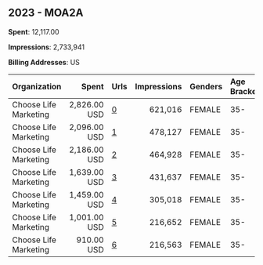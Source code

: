 ## 2023 - MOA2A 
**Spent**: 12,117.00

**Impressions**: 2,733,941

**Billing Addresses**: US

|Organization|Spent|Urls|Impressions|Genders|Age Brackets|Country Codes|
|:---|---:|:---|---:|:---|:---|:---|
|Choose Life Marketing|2,826.00 USD|[0](https://www.snap.com/political-ads/asset/4c088f8841a0c6bc88143ffe63c6f3e7894c72d9472f44ac55b1ac32d57eddfa?mediaType=jpeg)|621,016|FEMALE|35-|united states|
|Choose Life Marketing|2,096.00 USD|[1](https://www.snap.com/political-ads/asset/31bb6b89aa663d9df51c6a29b47eded93f3cb4c2c77d0333cbaf7e5566b4e736?mediaType=jpeg)|478,127|FEMALE|35-|united states|
|Choose Life Marketing|2,186.00 USD|[2](https://www.snap.com/political-ads/asset/46f0e03aeb8480fc1be92c1e5c162194298b4c779eff9eb972f7f8193047c04b?mediaType=jpeg)|464,928|FEMALE|35-|united states|
|Choose Life Marketing|1,639.00 USD|[3](https://www.snap.com/political-ads/asset/db6f5f2768b8c7443ec87b4e67f6e4ecdd2585518f60521bae5d6e1aca061a92?mediaType=jpeg)|431,637|FEMALE|35-|united states|
|Choose Life Marketing|1,459.00 USD|[4](https://www.snap.com/political-ads/asset/3f61864d694d493fcc2ec7be1c8cd9da2fec34c829918fb28a0bdcddfa06549d?mediaType=jpeg)|305,018|FEMALE|35-|united states|
|Choose Life Marketing|1,001.00 USD|[5](https://www.snap.com/political-ads/asset/9af9efb45b654abfbbf3fb71e32b31840277d9d4fa0907df8344ddd22adc76b1?mediaType=jpeg)|216,652|FEMALE|35-|united states|
|Choose Life Marketing|910.00 USD|[6](https://www.snap.com/political-ads/asset/a5a8392d48c071f30baa81a3c0bae78eabf2026d1f5dcd363261d4d2ac8bb335?mediaType=jpeg)|216,563|FEMALE|35-|united states|
